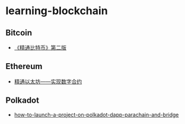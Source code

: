 # learning-blockchain

## Bitcoin
* [《精通比特币》第二版](https://github.com/inoutcode/bitcoin_book_2nd) 

## Ethereum 
* [精通以太坊——实现数字合约](https://github.com/inoutcode/ethereum_book)

## Polkadot
* [how-to-launch-a-project-on-polkadot-dapp-parachain-and-bridge](https://blaize.tech/article-type/how-to-launch-a-project-on-polkadot-dapp-parachain-and-bridge/)
